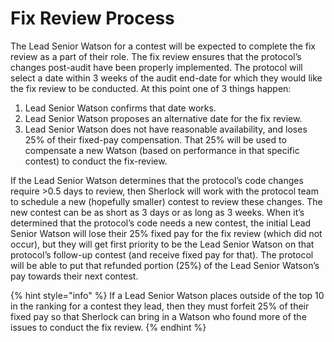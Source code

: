 # Fix Review Process

The Lead Senior Watson for a contest will be expected to complete the fix review as a part of their role. The fix review ensures that the protocol’s changes post-audit have been properly implemented. The protocol will select a date within 3 weeks of the audit end-date for which they would like the fix review to be conducted. At this point one of 3 things happen:

1. Lead Senior Watson confirms that date works.
2. Lead Senior Watson proposes an alternative date for the fix review.
3. Lead Senior Watson does not have reasonable availability, and loses 25% of their fixed-pay compensation. That 25% will be used to compensate a new Watson (based on performance in that specific contest) to conduct the fix-review.

If the Lead Senior Watson determines that the protocol’s code changes require >0.5 days to review, then Sherlock will work with the protocol team to schedule a new (hopefully smaller) contest to review these changes. The new contest can be as short as 3 days or as long as 3 weeks. When it’s determined that the protocol’s code needs a new contest, the initial Lead Senior Watson will lose their 25% fixed pay for the fix review (which did not occur), but they will get first priority to be the Lead Senior Watson on that protocol’s follow-up contest (and receive fixed pay for that). The protocol will be able to put that refunded portion (25%) of the Lead Senior Watson’s pay towards their next contest.

{% hint style="info" %}
If a Lead Senior Watson places outside of the top 10 in the ranking for a contest they lead, then they must forfeit 25% of their fixed pay so that Sherlock can bring in a Watson who found more of the issues to conduct the fix review.&#x20;
{% endhint %}
